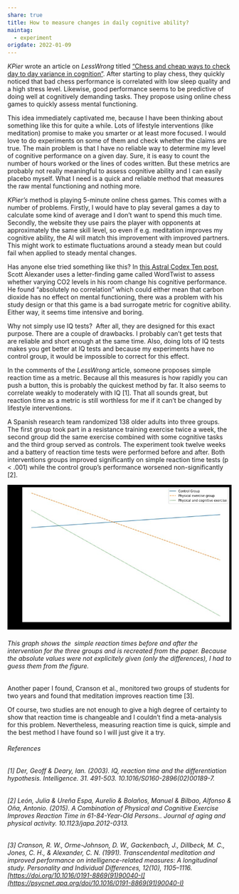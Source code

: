 ```yaml
---
share: true
title: How to measure changes in daily cognitive ability?
maintag:
  - experiment
origdate: 2022-01-09
---
```

_KPier_ wrote an article on _LessWrong_ titled [“Chess and cheap ways to check day to day variance in cognition”](https://www.lesswrong.com/posts/nvRauqCD3u5hdkLm9/chess-and-cheap-ways-to-check-day-to-day-variance-in). After starting to play chess, they quickly noticed that bad chess performance is correlated with low sleep quality and a high stress level. Likewise, good performance seems to be predictive of doing well at cognitively demanding tasks. They propose using online chess games to quickly assess mental functioning.

This idea immediately captivated me, because I have been thinking about something like this for quite a while. Lots of lifestyle interventions (like meditation) promise to make you smarter or at least more focused. I would love to do experiments on some of them and check whether the claims are true. The main problem is that I have no reliable way to determine my level of cognitive performance on a given day. Sure, it is easy to count the number of hours worked or the lines of codes written. But these metrics are probably not really meaningful to assess cognitive ability and I can easily placebo myself. What I need is a quick and reliable method that measures the raw mental functioning and nothing more.

_KPier’s_ method is playing 5-minute online chess games. This comes with a number of problems. Firstly, I would have to play several games a day to calculate some kind of average and I don’t want to spend this much time. Secondly, the website they use pairs the player with opponents at approximately the same skill level, so even if e.g. meditation improves my cognitive ability, the AI will match this improvement with improved partners. This might work to estimate fluctuations around a steady mean but could fail when applied to steady mental changes.

Has anyone else tried something like this? In [this Astral Codex Ten post](https://astralcodexten.substack.com/p/eight-hundred-slightly-poisoned-word), Scott Alexander uses a letter-finding game called WordTwist to assess whether varying CO2 levels in his room change his cognitive performance. He found “absolutely no correlation” which could either mean that carbon dioxide has no effect on mental functioning, there was a problem with his study design or that this game is a bad surrogate metric for cognitive ability. Either way, it seems time intensive and boring.

Why not simply use IQ tests?  After all, they are designed for this exact purpose. There are a couple of drawbacks. I probably can’t get tests that are reliable and short enough at the same time. Also, doing lots of IQ tests makes you get better at IQ tests and because my experiments have no control group, it would be impossible to correct for this effect.

In the comments of the _LessWrong_ article, someone proposes simple reaction time as a metric. Because all this measures is how rapidly you can push a button, this is probably the quickest method by far. It also seems to correlate weakly to moderately with IQ [1]. That all sounds great, but reaction time as a metric is still worthless for me if it can’t be changed by lifestyle interventions.

A Spanish research team randomized 138 older adults into three groups. The first group took part in a resistance training exercise twice a week, the second group did the same exercise combined with some cognitive tasks and the third group served as controls. The experiment took twelve weeks and a battery of reaction time tests were performed before and after. Both interventions groups improved significantly on simple reaction time tests (p < .001) while the control group’s performance worsened non-significantly [2].

![reactiontime.jpg](../images/obsidian/reactiontime.jpg)

###### This graph shows the  simple reaction times before and after the intervention for the three groups and is recreated from the paper. Because the absolute values were not explicitely given (only the differences), I had to guess them from the figure.

Another paper I found, Cranson et al., monitored two groups of students for two years and found that meditation improves reaction time [3].

Of course, two studies are not enough to give a high degree of certainty to show that reaction time is changeable and I couldn’t find a meta-analysis for this problem. Nevertheless, measuring reaction time is quick, simple and the best method I have found so I will just give it a try.

###### References

###### [1] Der, Geoff & Deary, Ian. (2003). IQ, reaction time and the differentiation hypothesis. Intelligence. 31. 491-503. 10.1016/S0160-2896(02)00189-7.

###### [2] León, Julia & Ureña Espa, Aurelio & Bolaños, Manuel & Bilbao, Alfonso & Oña, Antonio. (2015). A Combination of Physical and Cognitive Exercise Improves Reaction Time in 61-84-Year-Old Persons.. Journal of aging and physical activity. 10.1123/japa.2012-0313. 

###### [3] Cranson, R. W., Orme-Johnson, D. W., Gackenbach, J., Dillbeck, M. C., Jones, C. H., & Alexander, C. N. (1991). Transcendental meditation and improved performance on intelligence-related measures: A longitudinal study. _Personality and Individual Differences, 12_(10), 1105–1116. [https://doi.org/10.1016/0191-8869(91)90040-I](https://psycnet.apa.org/doi/10.1016/0191-8869(91)90040-I)